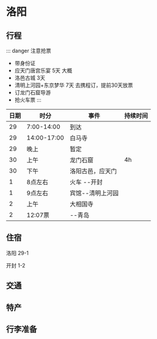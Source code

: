 # 洛阳

## 行程


::: danger 注意抢票
* 带身份证
* 应天门唐宫乐宴 5天 大概
* 洛邑古城 3天
* 清明上河园+东京梦华 7天 去携程订，提前30天放票
* 订龙门石窟导游
* 抢火车票
:::

| 日期 | 时分        | 事件             | 持续时间 |
| ---- | ----------- | ---------------- | -------- |
| 29   | 7:00-14:00  | 到达             |          |
| 29   | 14:00-17:00 | 白马寺           |          |
| 29   | 晚上        | 暂定             |          |
| 30   | 上午        | 龙门石窟         | 4h       |
| 30   | 下午        | 洛阳古邑，应天门 |          |
| 1    | 8点左右     | 火车 --开封      |          |
| 1    | 9点左右     | 宾馆--清明上河园 |          |
| 2    | 上午        | 大相国寺         |          |
| 2    | 12:07票     | --青岛           |          |

## 住宿

洛阳 29-1

开封 1-2

## 交通

## 特产

## 行李准备